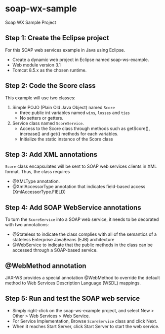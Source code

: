 # soap-wx-sample
Soap WX Sample Project

## Step 1: Create the Eclipse project

For this SOAP web services example in Java using Eclipse.
* Create a dynamic web project in Eclipse named soap-ws-example. 
* Web module version 3.1 
* Tomcat 8.5.x as the chosen runtime.

## Step 2: Code the Score class

This example will use two classes: 
1) Simple POJO (Plain Old Java Object) named `Score`
    * three public int variables named `wins`, `losses` and `ties`
    * No setters or getters.
2) Service class named `ScoreService`.
    * Access to the Score class through methods such as getScore(), increase() and get() methods for each variables. 
    * Initialize the static instance of the Score class

## Step 3: Add XML annotations

`Score` class encapsulates will be sent to SOAP web services clients in XML format. Thus, the class requires 
* @XMLType annotation. 
* @XmlAccessorType annotation that indicates field-based access (XmlAccessorType.FIELD)

## Step 4: Add SOAP WebService annotations

To turn the `ScoreService` into a SOAP web service, it needs to be decorated with two annotations: 
* @Stateless to indicate the class complies with all of the semantics of a stateless Enterprise JavaBeans (EJB) architecture 
* @WebService to indicate that the public methods in the class can be accessed through a SOAP-based service.

## @WebMethod annotation

JAX-WS provides a special annotation @WebMethod to override the default method to Web Services Description Language (WSDL) mappings.

## Step 5: Run and test the SOAP web service

* Simply right-click on the soap-ws-example project, and select New > Other > Web Services > Web Service.
* For Service Implementation, Browse `ScoreService` class and click Next.
* When it reaches Start Server, click Start Server to start the web service.


